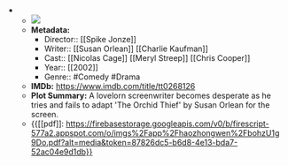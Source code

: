 - 
    - ![](https://m.media-amazon.com/images/M/MV5BN2JjNzVhOTMtNTc3Yi00NGNjLWI3YjgtYjkyZTYzY2FmMmIxXkEyXkFqcGdeQXVyMjUzOTY1NTc@._V1_SX300.jpg)  
    - **Metadata:**
        - Director:: [[Spike Jonze]]
        - Writer:: [[Susan Orlean]] [[Charlie Kaufman]]
        - Cast:: [[Nicolas Cage]] [[Meryl Streep]] [[Chris Cooper]]
        - Year:: [[2002]]
        - Genre:: #Comedy #Drama
    - **IMDb:** https://www.imdb.com/title/tt0268126
    - **Plot Summary:** A lovelorn screenwriter becomes desperate as he tries and fails to adapt 'The Orchid Thief' by Susan Orlean for the screen.
    - {{[[pdf]]: https://firebasestorage.googleapis.com/v0/b/firescript-577a2.appspot.com/o/imgs%2Fapp%2Fhaozhongwen%2FbohzU1g9Do.pdf?alt=media&token=87826dc5-b6d8-4e13-bda7-52ac04e9d1db}}
